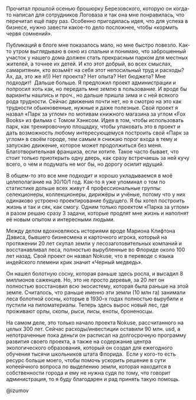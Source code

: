 Прочитал прошлой осенью брошюрку Березовского, которую он когда-то написал для сотрудников Логоваза и так она мне понравилась, что перечитал ещё пару раз. Особенно пригодилась идея, что для успеха в бизнесе, нужно завести какое-то дело посложнее, чтобы «кормить червя сомнений». 

Публикаций в блоге мне показалось мало, но мне быстро повезло. Как-то утром выглядываю в окно из спальни и понимаю, что заброшенный участок у нашего дома должен стать прекрасным парком для местных жителей, а точнее их детей. И кто этот добрый, во всех смыслах, самаритянин, кто возьмёт на себя этот непосильный труд и расходы? Ах, да, это же я!)) Нет проекта? Нет опыта? Нет бюджета? Мне подходит!  Дальше больше. Я предложил проект администрации и попросил хоть как, но передать мне землю в пользование. И вроде бы варианты нашлись и проч., но дальше пришла зима и с ней всякого рода трудности. Сейчас движения почти нет, но я смотрю на это как трудности обыкновенные, нужные и даже полезные. Свой проект я назвал «Парк за углом» по мотивам книжного магазина за углом «Fox Books» из фильма с Томом Хэнксом. Идея в том, чтобы использовать парк, как тренировочную площадку, чтобы упаковать это в проект и дать возможность любому интересующемуся построить свой «Парк за углом» в своём городе, тем самым я снижаю порог входа в тему и запускаю движение, которое может продолжиться без меня. Благотворительная франшиза, если хотите. Такое часто бывает, что стоит только приоткрыть одну дверь, как сразу встречаешь за ней кучу всего, о чем и подумать не мог бы, но дорогу осилит идущий. 

В общем-то это все мне подходит и хорошо укладываемся в моё целеполагание на 30/10/1 год. Как-то я уже упоминал о том по статистике дольше всех живут 4 профессиональные группы: селекционеры, коллекционеры, дирижёры и учёные, потому что у них одинаково устроено проектирование будущего. Я бы хотел построить жизнь и так и сяк, как смогу. Одним только проектом «Парка за углом» я разом решаю сразу 3 задачи, которые продлят мне жизнь и наполнят её новым опытом и интересными людьми.

Между делом вдохновляюсь историями вроде Мариона Клифтона Дэвиса, бывшего бизнесмена и карточного игрока, который на протяжении 20 лет скупал земли у лесозаготовительных компаний и восстанавливал леса, полностью вырубленные во Флориде около 100 лет назад. Свой проект он назвал Nokuse, что в переводе с языка индейского племени крик значит «Черный медведь». 

Он нашел болотную сосну, которая раньше здесь росла, и высадил 8 миллионов саженцев. Но, это не просто деревья, за 20 лет он полностью восстановил всю экосистему, которая была раньше на этой земле.
Считалось, что раньше именно эти земли (10 млн га) занимали леса болотной сосны, которые в 1930–х годах полностью вырубили и пустили на пиломатериалы. Теперь здесь вырос новый лес, где проживают орлы, скопы, рыси, лисы, еноты, броненосцы.

На самом деле, это только начало проекта Nokuse, рассчитанного на целых 300 лет. Сейчас расходы/инвестиции оставили 90 млн. usd, а непотраченные пока деньги он расписал на долгосрочную программу развития своего проекта, а также на содержание центра экологического образования, который он создал для ежегодного обучения тысячи школьников штата Флорида.  Если у кого-то есть ресурс больше моего, чтобы помочь ускорить решение в сути копеейчного вопроса по выделению земли, которая находится в собственности города и ему не нужна судя по тому, что говорит администрация, то я буду благодарен и рад принять такую помощь.

@izumov  